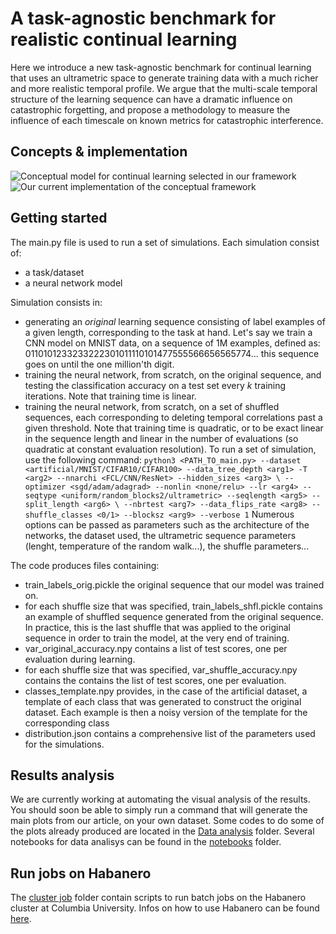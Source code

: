 # A task-agnostic benchmark for realistic continual learning
Here we introduce a new task-agnostic benchmark for continual learning that uses an ultrametric space to generate training data with a much richer and more realistic temporal profile. We argue that the multi-scale temporal structure of the learning sequence can have a dramatic influence on catastrophic forgetting, and propose a methodology to measure the influence of each timescale on known metrics for catastrophic interference.

## Concepts & implementation
![Conceptual model for continual learning selected in our framework](./resources/online_summary/UM_ConceptualModel)
![Our current implementation of the conceptual framework](./resources/online_summary/UM_Implementation) 

## Getting started
The main.py file is used to run a set of simulations. Each simulation consist of:
- a task/dataset
- a neural network model

Simulation consists in:
- generating an *original* learning sequence consisting of label examples of a given length, corresponding to the task at hand. Let's say we train a CNN model on MNIST data, on a sequence of 1M examples, defined as: 0110101233233222301011110101477555566656565774... this sequence goes on until the one million'th digit.
- training the neural network, from scratch, on the original sequence, and testing the classification accuracy on a test set every *k* training iterations. Note that training time is linear.
- training the neural network, from scratch, on a set of shuffled sequences, each corresponding to deleting temporal correlations past a given threshold. Note that training time is quadratic, or to be exact linear in the sequence length and linear in the number of evaluations (so quadratic at constant evaluation resolution).
To run a set of simulation, use the following command:
``python3 <PATH_TO_main.py> --dataset <artificial/MNIST/CIFAR10/CIFAR100> --data_tree_depth <arg1> -T <arg2> --nnarchi <FCL/CNN/ResNet> --hidden_sizes <arg3> \
--optimizer <sgd/adam/adagrad> --nonlin <none/relu> --lr <arg4> --seqtype <uniform/random_blocks2/ultrametric> --seqlength <arg5> --split_length <arg6> \
--nbrtest <arg7> --data_flips_rate <arg8> --shuffle_classes <0/1> --blocksz <arg9> --verbose 1``
Numerous options can be passed as parameters such as the architecture of the networks, the dataset used, the ultrametric sequence parameters (lenght, temperature of the random walk...), the shuffle parameters...

The code produces files containing:
- train_labels_orig.pickle the original sequence that our model was trained on.
- for each shuffle size that was specified, train_labels_shfl.pickle contains an example of shuffled sequence generated from the original sequence. In practice, this is the last shuffle that was applied to the original sequence in order to train the model, at the very end of training.
- var_original_accuracy.npy contains a list of test scores, one per evaluation during learning.
- for each shuffle size that was specified, var_shuffle_accuracy.npy contains the contains the list of test scores, one per evaluation.
- classes_template.npy provides, in the case of the artificial dataset, a template of each class that was generated to construct the original dataset. Each example is then a noisy version of the template for the corresponding class
- distribution.json contains a comprehensive list of the parameters used for the simulations.

## Results analysis
We are currently working at automating the visual analysis of the results.
You should soon be able to simply run a command that will generate the main plots from our article, on your own dataset.
Some codes to do some of the plots already produced are located in the [Data analysis](data_analysis) folder. Several notebooks for data analisys can be found in the [notebooks](notebooks) folder.

## Run jobs on Habanero
The [cluster job](cluster_job) folder contain scripts to run batch jobs on the Habanero cluster at Columbia University.
Infos on how to use Habanero can be found [here](https://confluence.columbia.edu/confluence/display/rcs/Habanero+HPC+Cluster+User+Documentation).

